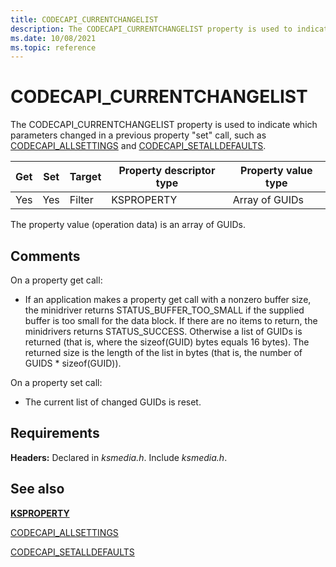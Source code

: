 ```yaml
---
title: CODECAPI_CURRENTCHANGELIST
description: The CODECAPI_CURRENTCHANGELIST property is used to indicate which parameters changed.
ms.date: 10/08/2021
ms.topic: reference
---
```


# CODECAPI_CURRENTCHANGELIST

The CODECAPI_CURRENTCHANGELIST property is used to indicate which parameters changed in a previous property "set" call, such as [CODECAPI_ALLSETTINGS](codecapi-allsettings.md) and [CODECAPI_SETALLDEFAULTS](codecapi-setalldefaults.md).

| Get | Set | Target | Property descriptor type | Property value type |
|--|--|--|--|--|
| Yes | Yes | Filter | KSPROPERTY | Array of GUIDs |

The property value (operation data) is an array of GUIDs.

## Comments

On a property get call:

- If an application makes a property get call with a nonzero buffer size, the minidriver returns STATUS_BUFFER_TOO_SMALL if the supplied buffer is too small for the data block. If there are no items to return, the minidrivers returns STATUS_SUCCESS. Otherwise a list of GUIDs is returned (that is, where the sizeof(GUID) bytes equals 16 bytes). The returned size is the length of the list in bytes (that is, the number of GUIDS \* sizeof(GUID)).

On a property set call:

- The current list of changed GUIDs is reset.

## Requirements

**Headers:** Declared in *ksmedia.h*. Include *ksmedia.h*.

## See also

[**KSPROPERTY**](ksproperty-structure.md)

[CODECAPI_ALLSETTINGS](codecapi-allsettings.md)

[CODECAPI_SETALLDEFAULTS](codecapi-setalldefaults.md)
